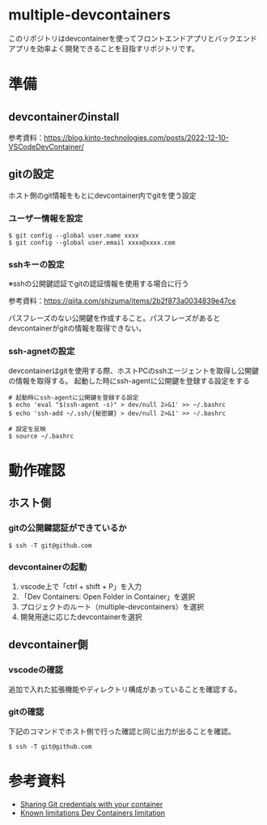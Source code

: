 # multiple-devcontainers
このリポジトリはdevcontainerを使ってフロントエンドアプリとバックエンドアプリを効率よく開発できることを目指すリポジトリです。

# 準備
## devcontainerのinstall
参考資料：https://blog.kinto-technologies.com/posts/2022-12-10-VSCodeDevContainer/

## gitの設定
ホスト側のgit情報をもとにdevcontainer内でgitを使う設定
### ユーザー情報を設定
```
$ git config --global user.name xxxx
$ git config --global user.email xxxx@xxxx.com
```
### sshキーの設定
※sshの公開鍵認証でgitの認証情報を使用する場合に行う

参考資料：https://qiita.com/shizuma/items/2b2f873a0034839e47ce

パスフレーズのない公開鍵を作成すること。パスフレーズがあるとdevcontainerがgitの情報を取得できない。


### ssh-agnetの設定
devcontainerはgitを使用する際、ホストPCのsshエージェントを取得し公開鍵の情報を取得する。
起動した時にssh-agentに公開鍵を登録する設定をする
```
# 起動時にssh-agentに公開鍵を登録する設定
$ echo 'eval "$(ssh-agent -s)" > dev/null 2>&1' >> ~/.bashrc
$ echo 'ssh-add ~/.ssh/{秘密鍵} > dev/null 2>&1' >> ~/.bashrc

# 設定を反映
$ source ~/.bashrc
```

# 動作確認
## ホスト側
### gitの公開鍵認証ができているか
```
$ ssh -T git@github.com
```
### devcontainerの起動
1. vscode上で「ctrl + shift + P」を入力
2. 「Dev Containers: Open Folder in Container」を選択
3. プロジェクトのルート（multiple-devcontainers）を選択
4. 開発用途に応じたdevcontainerを選択

## devcontainer側
### vscodeの確認
追加で入れた拡張機能やディレクトリ構成があっていることを確認する。
### gitの確認
下記のコマンドでホスト側で行った確認と同じ出力が出ることを確認。
```
$ ssh -T git@github.com
```

# 参考資料
- [Sharing Git credentials with your container]()
- [Known limitations
Dev Containers limitation](https://code.visualstudio.com/docs/devcontainers/containers#_known-limitations)
